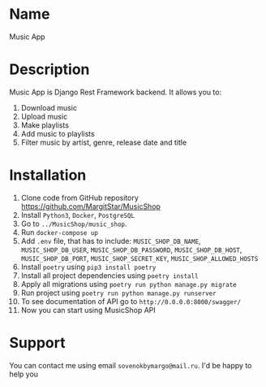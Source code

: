 # Name
Music App

# Description
Music App is Django Rest Framework backend.
It allows you to:
1. Download music
2. Upload music
3. Make playlists
4. Add music to playlists
5. Filter music by artist, genre, release date and title


# Installation
1. Clone code from GitHub repository https://github.com/MargitStar/MusicShop
2. Install `Python3`, `Docker`, `PostgreSQL`
3. Go to `../MusicShop/music_shop`.
4. Run `docker-compose up`
5. Add `.env` file, that has to include: `MUSIC_SHOP_DB_NAME`,
   `MUSIC_SHOP_DB_USER`, `MUSIC_SHOP_DB_PASSWORD`,
   `MUSIC_SHOP_DB_HOST`, `MUSIC_SHOP_DB_PORT`,
   `MUSIC_SHOP_SECRET_KEY`, `MUSIC_SHOP_ALLOWED_HOSTS`
6. Install `poetry` using `pip3 install poetry`
7. Install all project dependencies using `poetry install`
8. Apply all migrations using `poetry run python manage.py migrate`
9. Run project using `poetry run python manage.py runserver`
10. To see documentation of API go to `http://0.0.0.0:8000/swagger/`
11. Now you can start using MusicShop API

# Support
 You can contact me using email `sovenokbymargo@mail.ru`. I'd be happy to help you
